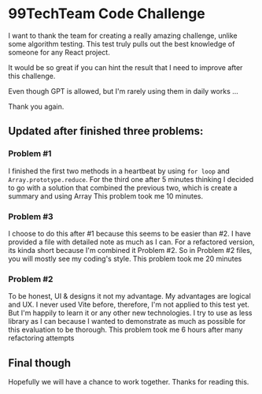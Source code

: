 # 99TechTeam Code Challenge

I want to thank the team for creating a really amazing challenge, unlike some algorithm testing.
This test truly pulls out the best knowledge of someone for any React project.

It would be so great if you can hint the result that I need to improve after this challenge.

Even though GPT is allowed, but I'm rarely using them in daily works ...

Thank you again.

## Updated after finished three problems:
### Problem #1
I finished the first two methods in a heartbeat by using `for loop` and `Array.prototype.reduce`.
For the third one after 5 minutes thinking I decided to go with a solution that combined the previous two, which is create a summary and using Array
This problem took me 10 minutes.

### Problem #3
I choose to do this after #1 because this seems to be easier than #2.
I have provided a file with detailed note as much as I can.
For a refactored version, its kinda short because I'm combined it Problem #2.
So in Problem #2 files, you will mostly see my coding's style.
This problem took me 20 minutes

### Problem #2
To be honest, UI & designs it not my advantage.
My advantages are logical and UX.
I never used Vite before, therefore, I'm not applied to this test yet. But I'm happily to learn it or any other new technologies.
I try to use as less library as I can because I wanted to demonstrate as much as possible for this evaluation to be thorough.
This problem took me 6 hours after many refactoring attempts

## Final though
Hopefully we will have a chance to work together. Thanks for reading this.